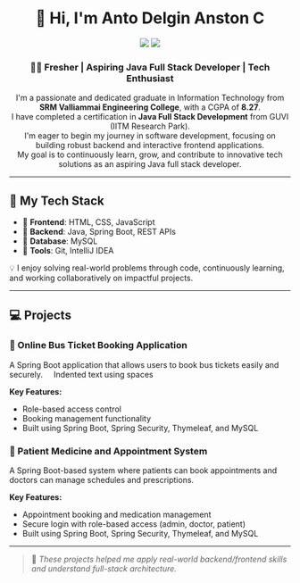 <h1 align="center">👋 Hi, I'm Anto Delgin Anston C</h1>

<p align="center">
  <a href="https://www.linkedin.com/in/YOUR-LINKEDIN" target="_blank"><img src="https://img.shields.io/badge/LinkedIn-0077B5?style=for-the-badge&logo=linkedin&logoColor=white"/></a>
  <a href="mailto:YOUR-EMAIL@gmail.com"><img src="https://img.shields.io/badge/Gmail-D14836?style=for-the-badge&logo=gmail&logoColor=white"/></a>
</p>

<h3 align="center">👨‍💻 Fresher | Aspiring Java Full Stack Developer | Tech Enthusiast</h3>

<p align="center">
  I'm a passionate and dedicated graduate in Information Technology from <strong>SRM Valliammai Engineering College</strong>, with a CGPA of <strong>8.27</strong>. <br>
  I have completed a certification in <strong>Java Full Stack Development</strong> from GUVI (IITM Research Park). <br>
  I'm eager to begin my journey in software development, focusing on building robust backend and interactive frontend applications.<br>
  My goal is to continuously learn, grow, and contribute to innovative tech solutions as an aspiring Java full stack developer.
</p>

---

## 🚀 My Tech Stack

-  🔹 **Frontend**: HTML, CSS, JavaScript
-  🔹 **Backend**: Java, Spring Boot, REST APIs  
-  🔹 **Database**: MySQL  
-  🔹 **Tools**: Git, IntelliJ IDEA

💡 I enjoy solving real-world problems through code, continuously learning, and working collaboratively on impactful projects.

---

## 💻 Projects

### 🔹 Online Bus Ticket Booking Application

  A Spring Boot application that allows users to book bus tickets easily and securely.
  &nbsp;&nbsp;&nbsp;&nbsp;Indented text using spaces


  **Key Features:**  
  
- Role-based access control  
- Booking management functionality  
- Built using Spring Boot, Spring Security, Thymeleaf, and MySQL  

### 🔹 Patient Medicine and Appointment System  

  A Spring Boot-based system where patients can book appointments and doctors can manage schedules and prescriptions.

**Key Features:** 

- Appointment booking and medication management  
- Secure login with role-based access (admin, doctor, patient)  
- Built using Spring Boot, Spring Security, Thymeleaf, and MySQL  


---

> 📌 *These projects helped me apply real-world backend/frontend skills and understand full-stack architecture.*


<!---
antodelgin/antodelgin is a ✨ special ✨ repository because its `README.md` (this file) appears on your GitHub profile.
You can click the Preview link to take a look at your changes.
--->
